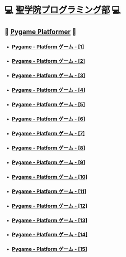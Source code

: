 # :computer: [聖学院プログラミング部](https://github.com/Seigakuin/todays_task/blob/master/README.md) :computer:

## :snake: [Pygame Platformer](https://github.com/Seigakuin/todays_task/blob/master/pygame_platformer.md) :snake:

- ### [Pygame - Platform ゲーム - [1]](https://qiita.com/sf_/items/bccd0df2416571e2a937)
- ### [Pygame - Platform ゲーム - [2]](https://qiita.com/sf_/items/f635870e2d2d2921becf)
- ### [Pygame - Platform ゲーム - [3]](https://qiita.com/sf_/items/cbef581265e490f5c58d)
- ### [Pygame - Platform ゲーム - [4]](https://qiita.com/sf_/items/fe11d6cf4929694121a1)
- ### [Pygame - Platform ゲーム - [5]](https://qiita.com/sf_/items/71fd105b95670cb3028f)
- ### [Pygame - Platform ゲーム - [6]](https://qiita.com/sf_/items/d9c51ba4c67bfdd1448f)
- ### [Pygame - Platform ゲーム - [7]](https://qiita.com/sf_/items/aa41e26ae099c532f752)
- ### [Pygame - Platform ゲーム - [8]](https://qiita.com/sf_/items/3e47f856459da7909fa9)
- ### [Pygame - Platform ゲーム - [9]](https://qiita.com/sf_/items/aa85bff48cc99ff503d7)
- ### [Pygame - Platform ゲーム - [10]](https://qiita.com/sf_/items/c2616693902088740c10)
- ### [Pygame - Platform ゲーム - [11]](https://qiita.com/sf_/items/a9114bb8aaeba62fef48)
- ### [Pygame - Platform ゲーム - [12]](https://qiita.com/sf_/items/36d4270043829072c181)
- ### [Pygame - Platform ゲーム - [13]](https://qiita.com/sf_/items/8b40d6124a1a0b9d9708)
- ### [Pygame - Platform ゲーム - [14]](https://qiita.com/sf_/items/fc5727666b3baa62ecbb)
- ### [Pygame - Platform ゲーム - [15]](https://qiita.com/sf_/items/43a97c8681516f68aa8a)
